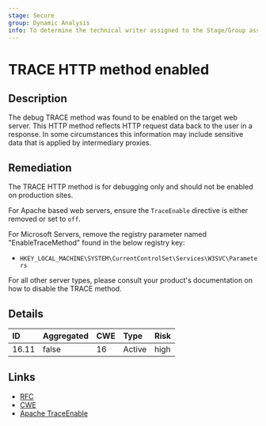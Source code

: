 ```yaml
---
stage: Secure
group: Dynamic Analysis
info: To determine the technical writer assigned to the Stage/Group associated with this page, see https://about.gitlab.com/handbook/product/ux/technical-writing/#assignments
---
```


# TRACE HTTP method enabled

## Description

The debug TRACE method was found to be enabled on the target web server. This
HTTP method reflects HTTP request data back to the user in a response. In some circumstances
this information may include sensitive data that is applied by intermediary proxies.

## Remediation

The TRACE HTTP method is for debugging only and should not be enabled on production
sites.

For Apache based web servers, ensure the `TraceEnable` directive is either removed or set to
`off`.

For Microsoft Servers, remove the registry parameter named "EnableTraceMethod" found in the below
registry key:

- `HKEY_LOCAL_MACHINE\SYSTEM\CurrentControlSet\Services\W3SVC\Parameters`

For all other server types, please consult your product's documentation on how to disable the TRACE method.

## Details

| ID | Aggregated | CWE | Type | Risk |
|:---|:--------|:--------|:--------|:--------|
| 16.11 | false | 16 | Active | high |

## Links

- [RFC](https://datatracker.ietf.org/doc/html/rfc9110.html#section-9.3.8)
- [CWE](https://cwe.mitre.org/data/definitions/16.html)
- [Apache TraceEnable](https://httpd.apache.org/docs/2.4/mod/core.html#traceenable)
